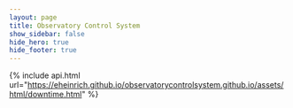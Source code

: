 ```yaml
---
layout: page
title: Observatory Control System
show_sidebar: false
hide_hero: true
hide_footer: true
---
```

<!--- FIXME: If we go with this theme, fix this link -->
{% include api.html url="https://eheinrich.github.io/observatorycontrolsystem.github.io/assets/html/downtime.html" %}
